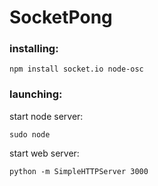 # SocketPong

### installing:

    npm install socket.io node-osc


### launching:

start node server:

    sudo node


start web server:

    python -m SimpleHTTPServer 3000


